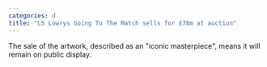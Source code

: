 ```yaml
---
categories: d
title: "LS Lowrys Going To The Match sells for £78m at auction"
---
```

The sale of the artwork, described as an "iconic masterpiece", means it will remain on public display.